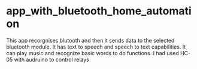 # app_with_bluetooth_home_automation
This app recorgnises blutooth and then it sends data to the selected bluetooth module.
It has text to speech and speech to text capabilities.
It can play music and recognize basic words to do functions.
I had used HC-05 with audruino to control relays
